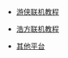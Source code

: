 
- [游侠联机教程](https://github.com/Zero-Fanker/Revenge-Now/wiki/%E6%B8%B8%E4%BE%A0%E8%81%94%E6%9C%BA%E6%95%99%E7%A8%8B)

- [浩方联机教程](https://github.com/Zero-Fanker/Revenge-Now/wiki/%E6%B5%A9%E6%96%B9%E8%81%94%E6%9C%BA%E6%95%99%E7%A8%8B)

- [其他平台]()